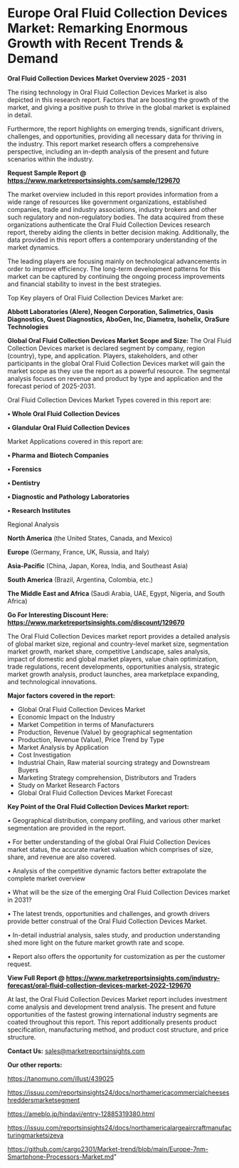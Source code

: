 # Europe Oral Fluid Collection Devices Market: Remarking Enormous Growth with Recent Trends & Demand

<Strong> Oral Fluid Collection Devices Market Overview 2025 - 2031</strong>

The rising technology in Oral Fluid Collection Devices Market is also depicted in this research report. Factors that are boosting the growth of the market, and giving a positive push to thrive in the global market is explained in detail.

Furthermore, the report highlights on emerging trends, significant drivers, challenges, and opportunities, providing all necessary data for thriving in the industry. This report market research offers a comprehensive perspective, including an in-depth analysis of the present and future scenarios within the industry.

<strong>Request Sample Report @ <a href=https://www.marketreportsinsights.com/sample/129670>https://www.marketreportsinsights.com/sample/129670</a></strong>

The market overview included in this report provides information from a wide range of resources like government organizations, established companies, trade and industry associations, industry brokers and other such regulatory and non-regulatory bodies. The data acquired from these organizations authenticate the Oral Fluid Collection Devices research report, thereby aiding the clients in better decision making. Additionally, the data provided in this report offers a contemporary understanding of the market dynamics.

The leading players are focusing mainly on technological advancements in order to improve efficiency. The long-term development patterns for this market can be captured by continuing the ongoing process improvements and financial stability to invest in the best strategies.

Top Key players of Oral Fluid Collection Devices Market are:

<strong>Abbott Laboratories (Alere), Neogen Corporation, Salimetrics, Oasis Diagnostics, Quest Diagnostics, AboGen, Inc, Diametra, Isohelix, OraSure Technologies</strong>

<strong><b>Global Oral Fluid Collection Devices Market Scope and Size:</b></strong>
The Oral Fluid Collection Devices market is declared segment by company, region (country), type, and application. Players, stakeholders, and other participants in the global Oral Fluid Collection Devices market will gain the market scope as they use the report as a powerful resource. The segmental analysis focuses on revenue and product by type and application and the forecast period of 2025-2031.

Oral Fluid Collection Devices Market Types covered in this report are:

<strong>• Whole Oral Fluid Collection Devices

• Glandular Oral Fluid Collection Devices</strong>

Market Applications covered in this report are:

<strong>• Pharma and Biotech Companies

• Forensics

• Dentistry

• Diagnostic and Pathology Laboratories

• Research Institutes</strong> 

Regional Analysis

<strong>North America</strong> (the United States, Canada, and Mexico)

<strong>Europe</strong> (Germany, France, UK, Russia, and Italy)

<strong>Asia-Pacific</strong> (China, Japan, Korea, India, and Southeast Asia)

<strong>South America</strong> (Brazil, Argentina, Colombia, etc.)

<strong>The Middle East and Africa</strong> (Saudi Arabia, UAE, Egypt, Nigeria, and South Africa)

<strong>Go For Interesting Discount Here: <a href=https://www.marketreportsinsights.com/discount/129670>https://www.marketreportsinsights.com/discount/129670</a></strong>

The Oral Fluid Collection Devices market report provides a detailed analysis of global market size, regional and country-level market size, segmentation market growth, market share, competitive Landscape, sales analysis, impact of domestic and global market players, value chain optimization, trade regulations, recent developments, opportunities analysis, strategic market growth analysis, product launches, area marketplace expanding, and technological innovations.

<strong><b>Major factors covered in the report:</b></strong>
<ul>
  <li>Global Oral Fluid Collection Devices Market </li>
  <li>Economic Impact on the Industry</li>
  <li>Market Competition in terms of Manufacturers</li>
  <li>Production, Revenue (Value) by geographical segmentation</li>
  <li>Production, Revenue (Value), Price Trend by Type</li>
  <li>Market Analysis by Application</li>
  <li>Cost Investigation</li>
  <li>Industrial Chain, Raw material sourcing strategy and Downstream Buyers</li>
  <li>Marketing Strategy comprehension, Distributors and Traders</li>
  <li>Study on Market Research Factors</li>
  <li>Global Oral Fluid Collection Devices Market Forecast</li>
</ul>

<strong><b>Key Point of the Oral Fluid Collection Devices Market report:</b></strong>

• Geographical distribution, company profiling, and various other market segmentation are provided in the report.

• For better understanding of the global Oral Fluid Collection Devices market status, the accurate market valuation which comprises of size, share, and revenue are also covered.

• Analysis of the competitive dynamic factors better extrapolate the complete market overview

• What will be the size of the emerging Oral Fluid Collection Devices market in 2031?

• The latest trends, opportunities and challenges, and growth drivers provide better construal of the Oral Fluid Collection Devices Market.

• In-detail industrial analysis, sales study, and production understanding shed more light on the future market growth rate and scope.

• Report also offers the opportunity for customization as per the customer request.

<strong><b>View Full Report @ <a href=https://www.marketreportsinsights.com/industry-forecast/oral-fluid-collection-devices-market-2022-129670>https://www.marketreportsinsights.com/industry-forecast/oral-fluid-collection-devices-market-2022-129670</a></b></strong>


At last, the Oral Fluid Collection Devices Market report includes investment come analysis and development trend analysis. The present and future opportunities of the fastest growing international industry segments are coated throughout this report. This report additionally presents product specification, manufacturing method, and product cost structure, and price structure.

<strong>Contact Us:</strong>
sales@marketreportsinsights.com

<strong>Our other reports:</strong>

<a href=https://tanomuno.com/illust/439025>https://tanomuno.com/illust/439025</a>

<a href=https://issuu.com/reportsinsights24/docs/northamericacommercialcheeseshreddersmarketsegment>https://issuu.com/reportsinsights24/docs/northamericacommercialcheeseshreddersmarketsegment</a>

<a href=https://ameblo.jp/hindavi/entry-12885319380.html>https://ameblo.jp/hindavi/entry-12885319380.html</a>

<a href=https://issuu.com/reportsinsights24/docs/northamericalargeaircraftmanufacturingmarketsizeva>https://issuu.com/reportsinsights24/docs/northamericalargeaircraftmanufacturingmarketsizeva</a>

<a href=https://github.com/cargo2301/Market-trend/blob/main/Europe-7nm-Smartphone-Processors-Market.md>https://github.com/cargo2301/Market-trend/blob/main/Europe-7nm-Smartphone-Processors-Market.md</a>"
